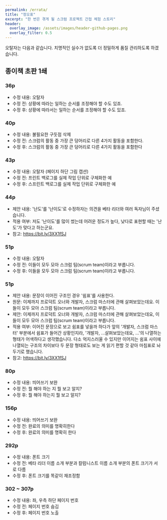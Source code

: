 ```yaml
---
permalink: /errata/
title: "정오표"
excerpt: "한 번은 겪게 될 스크럼 프로젝트 간접 체험 스토리"
header:
  overlay_image: /assets/images/header-github-pages.png
  overlay_filter: 0.5
---
```


오탈자는 다음과 같습니다.
치명적인 실수가 없도록 더 정밀하게 품질 관리하도록 하겠습니다.

## 종이책 초판 1쇄

### 36p
* 수정 내용: 오탈자
* 수정 전: 상황에 따라는 일하는 순서를 조정해야 할 수도 있죠.
* 수정 후: 상황에 따라서는 일하는 순서를 조정해야 할 수도 있죠.

### 40p
* 수정 내용: 불필요한 구둣점 삭제
* 수정 전: 스크럼의 활동 중 가장 큰 덩어리로 다른 4가지 활동을 포함한다.
* 수정 후: 스크럼의 활동 중 가장 큰 덩어리로 다른 4가지 활동을 포함한다

### 43p
* 수정 내용: 오탈자 (페이지 하단 그림 캡션)
* 수정 전: 프린트 백로그를 실제 작업 단위로 구체화한 예
* 수정 후: 스프린트 백로그를 실제 작업 단위로 구체화한 예

### 44p
* 제안 내용: '난도'를 '난이도'로 수정하자는 의견을 베타 리더와 여러 독자님이 주셨습니다.
* 적용 여부: 저도 '난이도'를 많이 썼는데 어려운 정도가 높다, 낮다로 표현할 때는 '난도'가 맞다고 하는군요.
* 참고: https://bit.ly/3XX1fSJ

### 51p
* 수정 내용: 오탈자
* 수정 전: 이들이 모두 모아 스크럼 팀(scrum team)이라고 부릅니다.
* 수정 후: 이들을 모두 모아 스크럼 팀(scrum team)이라고 부릅니다.

### 51p
* 제안 내용: 문장이 이어진 구조인 경우 '쉼표'를 사용한다.
* 원문: 이제까지 프로덕트 오너와 개발자, 스크럼 마스터에 관해 살펴보았는데요. 이들이 모두 모아 스크럼 팀(scrum team)이라고 부릅니다.
* 제안: 이제까지 프로덕트 오너와 개발자, 스크럼 마스터에 관해 살펴보았는데요, 이들이 모두 모아 스크럼 팀(scrum team)이라고 부릅니다.
* 적용 여부: 이어진 문장으로 보고 쉼표를 넣을까 하다가 앞의 '개발자, 스크럼 마스터' 부분에서 쉼표가 들어간 상황인지라, '개발자, ...살펴보았는데요, ...'의 나열하는 형태가 어색하다고 생각했습니다. 다소 억지스러울 수 있지만 이어지는 쉼표 사이에 나열되는 구조의 차이보다 두 문장 형태로도 보는 게 읽기 편할 것 같아 마침표로 놔두기로 했습니다.
* 참고: https://bit.ly/3XX1fSJ

### 80p
* 수정 내용: 띄어쓰기 보완
* 수정 전: 뭘 해야 하는 지 뭘 보고 알지?
* 수정 후: 뭘 해야 하는지 뭘 보고 알지?

### 156p
* 수정 내용: 띄어쓰기 보완
* 수정 전: 완료의 의미를 명확히한다
* 수정 후: 완료의 의미를 명확히 한다

### 292p
* 수정 내용: 폰트 크기
* 수정 전: 베타 리더 이름 소개 부분과 칼럼니스트 이름 소개 부분의 폰트 크기가 서로 다름
* 수정 후: 폰트 크기를 똑같이 재조정함

### 302 ~ 307p
* 수정 내용: 좌, 우측 하단 페이지 번호
* 수정 전: 페이지 번호 숨김
* 수정 후: 페이지 번호 노출

